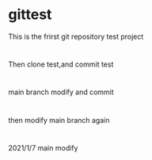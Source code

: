 # gittest
This is the frirst git repository test project
#
Then clone test,and commit test
#
main branch modify and commit
#
then modify main branch again
#
2021/1/7 main modify
